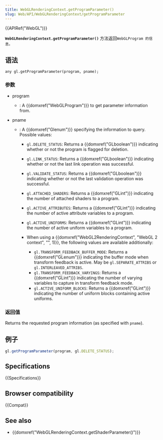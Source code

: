 ```yaml
---
title: WebGLRenderingContext.getProgramParameter()
slug: Web/API/WebGLRenderingContext/getProgramParameter
---
```


{{APIRef("WebGL")}}

**`WebGLRenderingContext.getProgramParameter()`** 方法返回`WebGLProgram 的信息。`

## 语法

```plain
any gl.getProgramParameter(program, pname);
```

### 参数

- program
  - : A {{domxref("WebGLProgram")}} to get parameter information from.
- pname

  - : A {{domxref("Glenum")}} specifying the information to query. Possible values:

    - `gl.DELETE_STATUS`: Returns a {{domxref("GLboolean")}} indicating whether or not the program is flagged for deletion.
    - `gl.LINK_STATUS`: Returns a {{domxref("GLboolean")}} indicating whether or not the last link operation was successful.
    - `gl.VALIDATE_STATUS`: Returns a {{domxref("GLboolean")}} indicating whether or not the last validation operation was successful.
    - `gl.ATTACHED_SHADERS`: Returns a {{domxref("GLint")}} indicating the number of attached shaders to a program.
    - `gl.ACTIVE_ATTRIBUTES`: Returns a {{domxref("GLint")}} indicating the number of active attribute variables to a program.
    - `gl.ACTIVE_UNIFORMS`: Returns a {{domxref("GLint")}} indicating the number of active uniform variables to a program.
    - When using a {{domxref("WebGL2RenderingContext", "WebGL 2 context", "", 1)}}, the following values are available additionally:

      - `gl.TRANSFORM_FEEDBACK_BUFFER_MODE`: Returns a {{domxref("GLenum")}} indicating the buffer mode when transform feedback is active. May be `gl.SEPARATE_ATTRIBS` or `gl.INTERLEAVED_ATTRIBS`.
      - `gl.TRANSFORM_FEEDBACK_VARYINGS`: Returns a {{domxref("GLint")}} indicating the number of varying variables to capture in transform feedback mode.
      - `gl.ACTIVE_UNIFORM_BLOCKS`: Returns a {{domxref("GLint")}} indicating the number of uniform blocks containing active uniforms.

### 返回值

Returns the requested program information (as specified with `pname`).

## 例子

```js
gl.getProgramParameter(program, gl.DELETE_STATUS);
```

## Specifications

{{Specifications}}

## Browser compatibility

{{Compat}}

## See also

- {{domxref("WebGLRenderingContext.getShaderParameter()")}}
